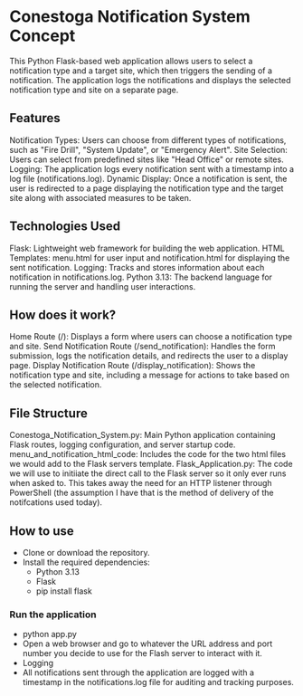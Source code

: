 # Conestoga Notification System Concept
This Python Flask-based web application allows users to select a notification type and a target site, which then triggers the sending of a notification. The application logs the notifications and displays the selected notification type and site on a separate page.

## Features
Notification Types: Users can choose from different types of notifications, such as "Fire Drill", "System Update", or "Emergency Alert".
Site Selection: Users can select from predefined sites like "Head Office" or remote sites.
Logging: The application logs every notification sent with a timestamp into a log file (notifications.log).
Dynamic Display: Once a notification is sent, the user is redirected to a page displaying the notification type and the target site along with associated measures to be taken.

## Technologies Used
Flask: Lightweight web framework for building the web application.
HTML Templates: menu.html for user input and notification.html for displaying the sent notification.
Logging: Tracks and stores information about each notification in notifications.log.
Python 3.13: The backend language for running the server and handling user interactions.

## How does it work?
Home Route (/): Displays a form where users can choose a notification type and site.
Send Notification Route (/send_notification): Handles the form submission, logs the notification details, and redirects the user to a display page.
Display Notification Route (/display_notification): Shows the notification type and site, including a message for actions to take based on the selected notification.

## File Structure
Conestoga_Notification_System.py: Main Python application containing Flask routes, logging configuration, and server startup code.
menu_and_notification_html_code: Includes the code for the two html files we would add to the Flask servers template. 
Flask_Application.py: The code we will use to initiiate the direct call to the Flask server so it only ever runs when asked to. This takes away the need for an HTTP listener through PowerShell (the assumption I have that is the method of delivery of the notifcations used today).

## How to use
- Clone or download the repository.
- Install the required dependencies:
  - Python 3.13
  - Flask
  - pip install flask
### Run the application
- python app.py
- Open a web browser and go to whatever the URL address and port number you decide to use for the Flash server to interact with it. 
- Logging
- All notifications sent through the application are logged with a timestamp in the notifications.log file for auditing and tracking purposes.

